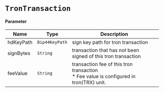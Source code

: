 # `TronTransaction`

#### Parameter

| Name      | Type             | Description                                                                                 |
| --------- | ---------------- | ------------------------------------------------------------------------------------------- |
| hdKeyPath | `Bip44KeyPath` | sign key path for tron transaction                                                         |
| signBytes | `String`       | transaction that has not been signed of this tron transaction                              |
| feeValue  | `String`       | transaction fee of this tron transaction<br />* Fee value is configured in tron(TRX) unit. |
